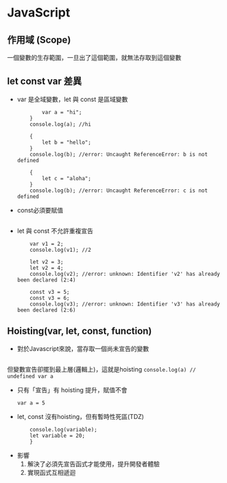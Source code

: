 # JavaScript

## 作用域 (Scope)
一個變數的生存範圍，一旦出了這個範圍，就無法存取到這個變數

## let const var 差異
- var 是全域變數，let 與 const 是區域變數
    ``` {
            var a = "hi";
        }
        console.log(a); //hi

        {
            let b = "hello";
        }
        console.log(b); //error: Uncaught ReferenceError: b is not defined

        {
            let c = "aloha";
        }
        console.log(b); //error: Uncaught ReferenceError: c is not defined
    ```

- const必須要賦值
    ``` const a;//error: unknown: Unexpected token (1:9)
    ```

- let 與 const 不允許重複宣告
    ``` var v1 = 1;
        var v1 = 2;
        console.log(v1); //2

        let v2 = 3;
        let v2 = 4;
        console.log(v2); //error: unknown: Identifier 'v2' has already been declared (2:4)

        const v3 = 5;
        const v3 = 6;
        console.log(v3); //error: unknown: Identifier 'v3' has already been declared (2:6)
    ```

## Hoisting(var, let, const, function)
- 對於Javascript來說，當存取一個尚未宣告的變數
    ``` console.log(a);// error: Uncaught ReferenceError: a is not defined
    ```
但變數宣告卻擺到最上層(邏輯上)，這就是hoisting
    ``` console.log(a) // undefined
    var a
    ```
- 只有「宣告」有 hoisting 提升，賦值不會
    ``` console.log(a) // undefined, not 5
    var a = 5   
    ```
- let, const 沒有hoisting，但有暫時性死區(TDZ)
    ```{ 
        console.log(variable);
        let variable = 20;
        }
    ```
- 影響 
    1. 解決了必須先宣告函式才能使用，提升開發者體驗
    2. 實現函式互相遞迴